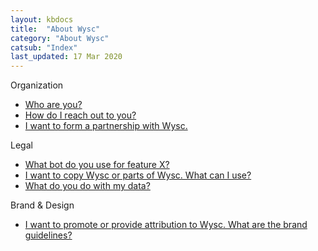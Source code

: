 ```yaml
---
layout: kbdocs
title:  "About Wysc"
category: "About Wysc"
catsub: "Index"
last_updated: 17 Mar 2020
---
```


Organization

- [Who are you?](org)
- [How do I reach out to you?](contact)
- [I want to form a partnership with Wysc.](partners)

Legal

- [What bot do you use for feature X?](credits)
- [I want to copy Wysc or parts of Wysc. What can I use?](licenses)
- [What do you do with my data?](privacy)

Brand & Design

- [I want to promote or provide attribution to Wysc. What are the brand guidelines?](brand)